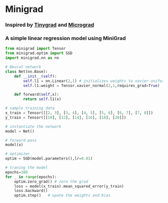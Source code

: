 # Minigrad
### Inspired by [Tinygrad](https://github.com/tinygrad/tinygrad) and [Micrograd](https://github.com/karpathy/micrograd)


### A simple linear regression model using MiniGrad
``` python
from minigrad import Tensor
from minigrad.optim import SGD
import minigrad.nn as nn

# Neural network 
class Net(nn.Base):
    def __init__(self):
        self.l1 = nn.Linear(2,1) # initializes weights to xavier uniform
        self.l1.weight = Tensor.xavier_normal(2,1,requires_grad=True)  # can set to xavier normal if required

    def forward(self,x):
        return self.l1(x)

# sample training data
x_train = Tensor([[2, 3], [3, 4], [4, 5], [5, 6], [6, 7], [7, 8]])
y_train = Tensor([[10], [12], [14], [16], [18], [20]])

# instantiate the network    
model = Net()

# forward pass
model(x)

# optimizer
optim = SGD(model.parameters(),lr=0.01)

# traning the model
epochs=100
for _ in range(epochs):
    optim.zero_grad() # zero the grad
    loss = model(x_train).mean_squared_error(y_train)
    loss.backward()
    optim.step()   # upate the weights and bias
```